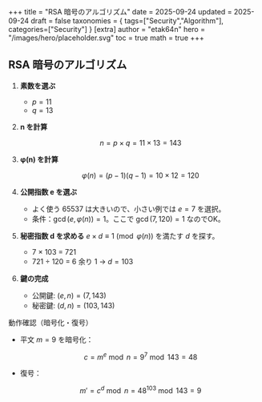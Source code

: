 +++
title = "RSA 暗号のアルゴリズム"
date = 2025-09-24
updated = 2025-09-24
draft = false
taxonomies = { tags=["Security","Algorithm"], categories=["Security"] }
[extra]
author = "etak64n"
hero = "/images/hero/placeholder.svg"
toc = true
math = true
+++

## RSA 暗号のアルゴリズム

1. **素数を選ぶ**

   * $p = 11$
   * $q = 13$

2. **n を計算**

   $$
   n = p \times q = 11 \times 13 = 143
   $$

3. **φ(n) を計算**

   $$
   \varphi(n) = (p-1)(q-1) = 10 \times 12 = 120
   $$

4. **公開指数 e を選ぶ**

   * よく使う 65537 は大きいので、小さい例では $e = 7$ を選択。
   * 条件：$\gcd(e, \varphi(n)) = 1$。ここで $\gcd(7,120) = 1$ なのでOK。

5. **秘密指数 d を求める**
   $e \times d \equiv 1 \pmod{\varphi(n)}$ を満たす $d$ を探す。

   * 7 × 103 = 721
   * 721 ÷ 120 = 6 余り 1
     → $d = 103$

6. **鍵の完成**

   * 公開鍵: $(e, n) = (7, 143)$
   * 秘密鍵: $(d, n) = (103, 143)$

動作確認（暗号化・復号）

* 平文 $m = 9$ を暗号化：

  $$
  c = m^e \bmod n = 9^7 \bmod 143 = 48
  $$

* 復号：

  $$
  m' = c^d \bmod n = 48^{103} \bmod 143 = 9
  $$
